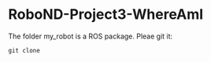 # RoboND-Project3-WhereAmI

The folder my_robot is a ROS package. Pleae git it:
```
git clone 
```

